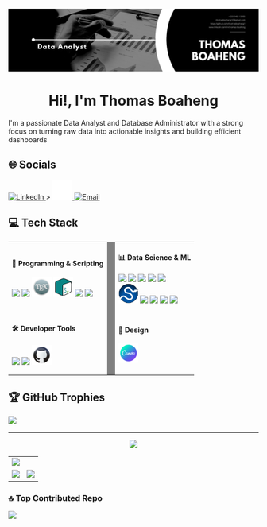![image alt](https://github.com/thomasboaheng1/profile-clone/blob/main/assets/vfbbbggbgbg.png)



<h1 align="center">Hi!, I'm Thomas Boaheng</h1>
I'm a passionate Data Analyst and Database Administrator with a strong focus on turning raw data into actionable insights and building efficient dashboards  <br>


## 🌐 Socials
<p align="left">
  <!-- LinkedIn -->
  <a href="https://www.linkedin.com/in/thomas-boaheng/" target="_blank" rel="noreferrer">
    <img src="https://cdn-icons-png.flaticon.com/512/174/174857.png" alt="LinkedIn" width="40" />
  </a>
>

<!-- X (formerly Twitter) -->
  <!-- X (formerly Twitter) -->
  <a href="https://x.com/eugene_tettey" target="_blank" rel="noreferrer">
    <img src="assets/icons/X.png" alt="X" width="40" />
  </a>


  <!-- Email -->
  <a href="mailto:ugeneayerkain@gmail.com" target="_blank" rel="noreferrer">
    <img src="https://cdn-icons-png.flaticon.com/512/732/732200.png" alt="Email" width="40" />
  </a>
</p>






<h2>💻 Tech Stack</h2>

<table>
  <tr>
    <td>
      <h4>🧠 Programming & Scripting</h4>
      <p>
        <img src="https://cdn.jsdelivr.net/gh/devicons/devicon/icons/python/python-original.svg" width="40"/>
        <img src="https://cdn.jsdelivr.net/gh/devicons/devicon/icons/powershell/powershell-original.svg" width="40"/>
        <img src="assets/icons/Latex.png" width="40"/>
        <img src="assets/icons/bash-2.png" width="40"/>
        <img src="https://cdn.jsdelivr.net/gh/devicons/devicon/icons/windows8/windows8-original.svg" width="40"/>
        <img src="https://cdn.jsdelivr.net/gh/devicons/devicon/icons/linux/linux-original.svg" width="40"/>
      </p>
    </td>
    <td style="width: 2px; background-color: gray;"></td>
    <td>
      <h4>📊 Data Science & ML</h4>
      <p>
        <img src="https://cdn.jsdelivr.net/gh/devicons/devicon/icons/jupyter/jupyter-original.svg" width="40"/>
        <img src="https://cdn.jsdelivr.net/gh/devicons/devicon/icons/anaconda/anaconda-original.svg" width="40"/>
        <img src="https://cdn.jsdelivr.net/gh/devicons/devicon/icons/numpy/numpy-original.svg" width="40"/>
        <img src="https://cdn.jsdelivr.net/gh/devicons/devicon/icons/pandas/pandas-original.svg" width="40"/>
        <img src="https://cdn.jsdelivr.net/gh/devicons/devicon/icons/matplotlib/matplotlib-original.svg" width="40"/>
        <br/>
        <img src="assets/icons/scipy.png" width="40"/>
        <img src="https://cdn.jsdelivr.net/gh/devicons/devicon/icons/tensorflow/tensorflow-original.svg" width="40"/>
        <img src="https://cdn.jsdelivr.net/gh/devicons/devicon/icons/keras/keras-original.svg" width="40"/>
        <img src="https://cdn.jsdelivr.net/gh/devicons/devicon/icons/pytorch/pytorch-original.svg" width="40"/>
        <img src="https://cdn.jsdelivr.net/gh/devicons/devicon/icons/opencv/opencv-original.svg" width="40"/>
      </p>
    </td>
  </tr>
  <tr>
    <td>
      <h4>🛠️ Developer Tools</h4>
      <p>
        <img src="https://cdn.jsdelivr.net/gh/devicons/devicon/icons/vscode/vscode-original.svg" width="40"/>
        <img src="https://cdn.jsdelivr.net/gh/devicons/devicon/icons/git/git-original.svg" width="40"/>
        <img src="assets/icons/github.png" width="40"/>
      </p>
    </td>
    <td style="width: 2px; background-color: gray;"></td>
    <td>
      <h4>🎨 Design</h4>
      <p>
        <img src="assets/icons/canva.png" width="40"/>
      </p>
    </td>
  </tr>
</table>

## 🏆 GitHub Trophies
![](https://github-profile-trophy.vercel.app/?username=UgeneTettey&theme=aura&no-frame=false&no-bg=true&margin-w=4)

---

<div align="center">
  <img src="https://quotes-github-readme.vercel.app/api?type=vertical&theme=nord" />
</div>


<table>
  <tr>
    <td colspan="2">
      <!-- Most Used Languages -->
      <img src="https://github-readme-stats.vercel.app/api/top-langs/?username=UgeneTettey&theme=aura&hide_border=false&layout=compact" />
    </td>
  </tr>
  <tr>
    <td>
      <!-- GitHub Stats -->
      <img src="https://github-readme-stats.vercel.app/api?username=UgeneTettey&theme=aura&show_icons=true&hide_border=false&include_all_commits=true&count_private=false" />
    </td>
    <td>
      <!-- GitHub Streaks -->
      <img src="https://nirzak-streak-stats.vercel.app/?user=UgeneTettey&theme=aura&hide_border=false" />
    </td>
  </tr>
</table>







### 🔝 Top Contributed Repo
![](https://github-contributor-stats.vercel.app/api?username=UgeneTettey&limit=5&theme=chartreuse-dark&combine_all_yearly_contributions=true)

<!-- Proudly created with GPRM ( https://gprm.itsvg.in ) -->
